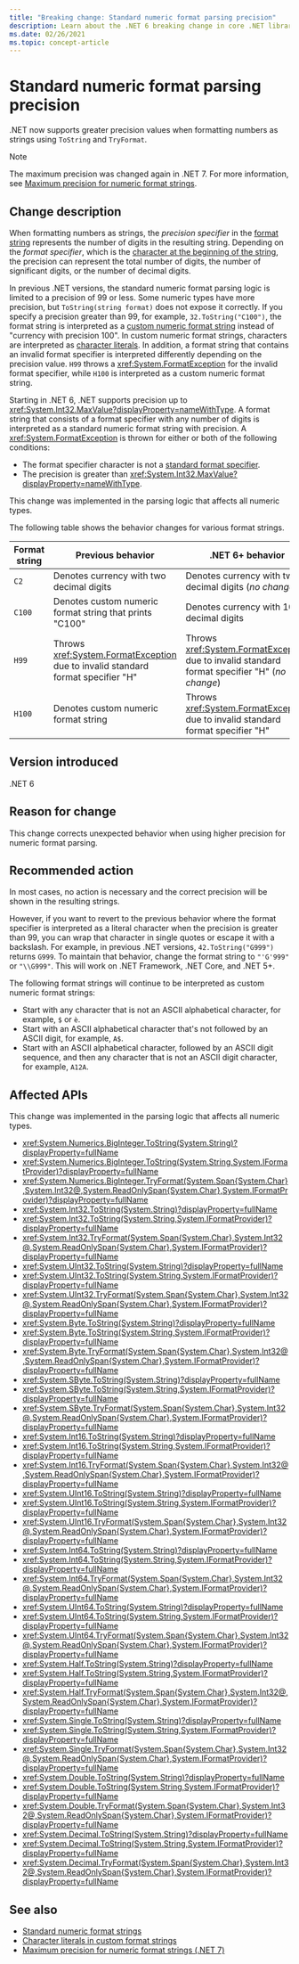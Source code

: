 ```yaml
---
title: "Breaking change: Standard numeric format parsing precision"
description: Learn about the .NET 6 breaking change in core .NET libraries where standard numeric format parsing now handles higher precisions.
ms.date: 02/26/2021
ms.topic: concept-article
---
```

# Standard numeric format parsing precision

.NET now supports greater precision values when formatting numbers as strings using `ToString` and `TryFormat`.

> [!NOTE]
> The maximum precision was changed again in .NET 7. For more information, see [Maximum precision for numeric format strings](../7.0/max-precision-numeric-format-strings.md).

## Change description

When formatting numbers as strings, the *precision specifier* in the [format string](../../../../standard/base-types/standard-numeric-format-strings.md) represents the number of digits in the resulting string. Depending on the *format specifier*, which is the [character at the beginning of the string](../../../../standard/base-types/standard-numeric-format-strings.md#standard-format-specifiers), the precision can represent the total number of digits, the number of significant digits, or the number of decimal digits.

In previous .NET versions, the standard numeric format parsing logic is limited to a precision of 99 or less. Some numeric types have more precision, but `ToString(string format)` does not expose it correctly. If you specify a precision greater than 99, for example, `32.ToString("C100")`, the format string is interpreted as a [custom numeric format string](../../../../standard/base-types/custom-numeric-format-strings.md) instead of "currency with precision 100". In custom numeric format strings, characters are interpreted as [character literals](../../../../standard/base-types/custom-numeric-format-strings.md#character-literals). In addition, a format string that contains an invalid format specifier is interpreted differently depending on the precision value. `H99` throws a <xref:System.FormatException> for the invalid format specifier, while `H100` is interpreted as a custom numeric format string.

Starting in .NET 6, .NET supports precision up to <xref:System.Int32.MaxValue?displayProperty=nameWithType>. A format string that consists of a format specifier with any number of digits is interpreted as a standard numeric format string with precision. A <xref:System.FormatException> is thrown for either or both of the following conditions:

- The format specifier character is not a [standard format specifier](../../../../standard/base-types/standard-numeric-format-strings.md#standard-format-specifiers).
- The precision is greater than <xref:System.Int32.MaxValue?displayProperty=nameWithType>.

This change was implemented in the parsing logic that affects all numeric types.

The following table shows the behavior changes for various format strings.

| Format string | Previous behavior | .NET 6+ behavior |
| - | - | - |
| `C2` | Denotes currency with two decimal digits | Denotes currency with two decimal digits (*no change*) |
| `C100` | Denotes custom numeric format string that prints "C100" | Denotes currency with 100 decimal digits |
| `H99` | Throws <xref:System.FormatException> due to invalid standard format specifier "H" | Throws <xref:System.FormatException> due to invalid standard format specifier "H" (*no change*) |
| `H100` | Denotes custom numeric format string | Throws <xref:System.FormatException> due to invalid standard format specifier "H" |

## Version introduced

.NET 6

## Reason for change

This change corrects unexpected behavior when using higher precision for numeric format parsing.

## Recommended action

In most cases, no action is necessary and the correct precision will be shown in the resulting strings.

However, if you want to revert to the previous behavior where the format specifier is interpreted as a literal character when the precision is greater than 99, you can wrap that character in single quotes or escape it with a backslash. For example, in previous .NET versions, `42.ToString("G999")` returns `G999`. To maintain that behavior, change the format string to `"'G'999"` or `"\\G999"`. This will work on .NET Framework, .NET Core, and .NET 5+.

The following format strings will continue to be interpreted as custom numeric format strings:

- Start with any character that is not an ASCII alphabetical character, for example, `$` or `è`.
- Start with an ASCII alphabetical character that's not followed by an ASCII digit, for example, `A$`.
- Start with an ASCII alphabetical character, followed by an ASCII digit sequence, and then any character that is not an ASCII digit character, for example, `A12A`.

## Affected APIs

This change was implemented in the parsing logic that affects all numeric types.

- <xref:System.Numerics.BigInteger.ToString(System.String)?displayProperty=fullName>
- <xref:System.Numerics.BigInteger.ToString(System.String,System.IFormatProvider)?displayProperty=fullName>
- <xref:System.Numerics.BigInteger.TryFormat(System.Span{System.Char},System.Int32@,System.ReadOnlySpan{System.Char},System.IFormatProvider)?displayProperty=fullName>
- <xref:System.Int32.ToString(System.String)?displayProperty=fullName>
- <xref:System.Int32.ToString(System.String,System.IFormatProvider)?displayProperty=fullName>
- <xref:System.Int32.TryFormat(System.Span{System.Char},System.Int32@,System.ReadOnlySpan{System.Char},System.IFormatProvider)?displayProperty=fullName>
- <xref:System.UInt32.ToString(System.String)?displayProperty=fullName>
- <xref:System.UInt32.ToString(System.String,System.IFormatProvider)?displayProperty=fullName>
- <xref:System.UInt32.TryFormat(System.Span{System.Char},System.Int32@,System.ReadOnlySpan{System.Char},System.IFormatProvider)?displayProperty=fullName>
- <xref:System.Byte.ToString(System.String)?displayProperty=fullName>
- <xref:System.Byte.ToString(System.String,System.IFormatProvider)?displayProperty=fullName>
- <xref:System.Byte.TryFormat(System.Span{System.Char},System.Int32@,System.ReadOnlySpan{System.Char},System.IFormatProvider)?displayProperty=fullName>
- <xref:System.SByte.ToString(System.String)?displayProperty=fullName>
- <xref:System.SByte.ToString(System.String,System.IFormatProvider)?displayProperty=fullName>
- <xref:System.SByte.TryFormat(System.Span{System.Char},System.Int32@,System.ReadOnlySpan{System.Char},System.IFormatProvider)?displayProperty=fullName>
- <xref:System.Int16.ToString(System.String)?displayProperty=fullName>
- <xref:System.Int16.ToString(System.String,System.IFormatProvider)?displayProperty=fullName>
- <xref:System.Int16.TryFormat(System.Span{System.Char},System.Int32@,System.ReadOnlySpan{System.Char},System.IFormatProvider)?displayProperty=fullName>
- <xref:System.UInt16.ToString(System.String)?displayProperty=fullName>
- <xref:System.UInt16.ToString(System.String,System.IFormatProvider)?displayProperty=fullName>
- <xref:System.UInt16.TryFormat(System.Span{System.Char},System.Int32@,System.ReadOnlySpan{System.Char},System.IFormatProvider)?displayProperty=fullName>
- <xref:System.Int64.ToString(System.String)?displayProperty=fullName>
- <xref:System.Int64.ToString(System.String,System.IFormatProvider)?displayProperty=fullName>
- <xref:System.Int64.TryFormat(System.Span{System.Char},System.Int32@,System.ReadOnlySpan{System.Char},System.IFormatProvider)?displayProperty=fullName>
- <xref:System.UInt64.ToString(System.String)?displayProperty=fullName>
- <xref:System.UInt64.ToString(System.String,System.IFormatProvider)?displayProperty=fullName>
- <xref:System.UInt64.TryFormat(System.Span{System.Char},System.Int32@,System.ReadOnlySpan{System.Char},System.IFormatProvider)?displayProperty=fullName>
- <xref:System.Half.ToString(System.String)?displayProperty=fullName>
- <xref:System.Half.ToString(System.String,System.IFormatProvider)?displayProperty=fullName>
- <xref:System.Half.TryFormat(System.Span{System.Char},System.Int32@,System.ReadOnlySpan{System.Char},System.IFormatProvider)?displayProperty=fullName>
- <xref:System.Single.ToString(System.String)?displayProperty=fullName>
- <xref:System.Single.ToString(System.String,System.IFormatProvider)?displayProperty=fullName>
- <xref:System.Single.TryFormat(System.Span{System.Char},System.Int32@,System.ReadOnlySpan{System.Char},System.IFormatProvider)?displayProperty=fullName>
- <xref:System.Double.ToString(System.String)?displayProperty=fullName>
- <xref:System.Double.ToString(System.String,System.IFormatProvider)?displayProperty=fullName>
- <xref:System.Double.TryFormat(System.Span{System.Char},System.Int32@,System.ReadOnlySpan{System.Char},System.IFormatProvider)?displayProperty=fullName>
- <xref:System.Decimal.ToString(System.String)?displayProperty=fullName>
- <xref:System.Decimal.ToString(System.String,System.IFormatProvider)?displayProperty=fullName>
- <xref:System.Decimal.TryFormat(System.Span{System.Char},System.Int32@,System.ReadOnlySpan{System.Char},System.IFormatProvider)?displayProperty=fullName>

## See also

- [Standard numeric format strings](../../../../standard/base-types/standard-numeric-format-strings.md)
- [Character literals in custom format strings](../../../../standard/base-types/custom-numeric-format-strings.md#character-literals)
- [Maximum precision for numeric format strings (.NET 7)](../7.0/max-precision-numeric-format-strings.md)
